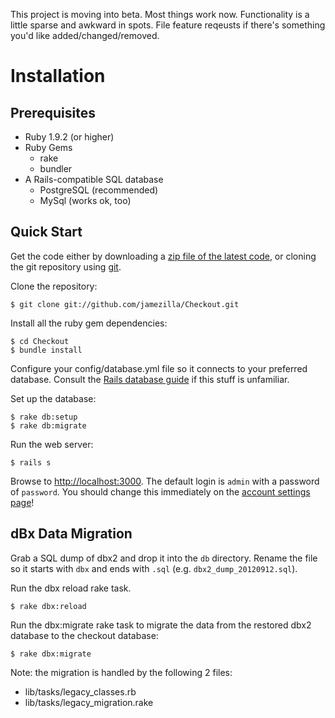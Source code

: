 This project is moving into beta. Most things work now. Functionality is a little sparse and awkward in spots. File feature reqeusts if there's something you'd like added/changed/removed.

# Installation

## Prerequisites

* Ruby 1.9.2 (or higher)
* Ruby Gems
  * rake
  * bundler
* A Rails-compatible SQL database
  * PostgreSQL (recommended)
  * MySql (works ok, too)


## Quick Start
Get the code either by downloading a [zip file of the latest code](https://github.com/jamezilla/Checkout/zipball/master), or cloning the git repository using [git](http://git-scm.com/).

Clone the repository:

```
$ git clone git://github.com/jamezilla/Checkout.git
```

Install all the ruby gem dependencies:

```
$ cd Checkout
$ bundle install
```

Configure your config/database.yml file so it connects to your
preferred database. Consult the [Rails database guide](http://guides.rubyonrails.org/getting_started.html#configuring-a-database) if this stuff is unfamiliar.

Set up the database:

```
$ rake db:setup
$ rake db:migrate
```
Run the web server:

```
$ rails s
```
Browse to [http://localhost:3000](http://localhost:3000).
The default login is ```admin``` with a password of ```password```. You should change this immediately on the [account settings page](http://localhost:3000/user/edit)!

## dBx Data Migration

Grab a SQL dump of dbx2 and drop it into the ```db``` directory. Rename the file so it starts with ```dbx``` and ends with ```.sql``` (e.g. ```dbx2_dump_20120912.sql```).

Run the dbx reload rake task.

```
$ rake dbx:reload
```
Run the dbx:migrate rake task to migrate the data from the restored dbx2 database to the checkout database:

```
$ rake dbx:migrate
```
Note: the migration is handled by the following 2 files:

* lib/tasks/legacy_classes.rb
* lib/tasks/legacy_migration.rake
